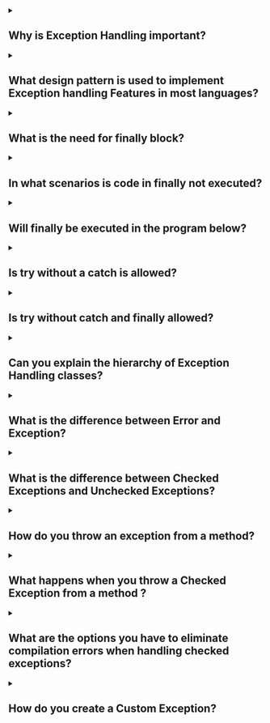 <details><summary>

## Why is Exception Handling important?
</summary>
Exception handling is crucial in Java (and in programming in general) for several reasons:

- **Error management** Exception handling allows you to handle errors and exceptional situations that may occur during the execution of a program. Instead of abruptly terminating the program, you can gracefully handle these errors and take appropriate actions. This helps in maintaining the stability and reliability of the program.

- **Program flow control** With exception handling, you can control the flow of your program when an exceptional situation arises. By catching and handling exceptions, you can decide how your program should proceed in such cases. It provides a mechanism to recover from errors and continue the execution of the program, rather than crashing or terminating unexpectedly.

- **Debugging and troubleshooting** Exception handling aids in debugging and troubleshooting code. When an exception is thrown, it provides valuable information about the cause of the error, including the stack trace, error message, and the line of code where the exception occurred. This information helps developers identify and fix the problem more efficiently.

- **Robustness and stability** By handling exceptions, you can make your code more robust and resilient. Instead of letting errors propagate and potentially causing a system failure, you can catch and handle exceptions at appropriate levels of your code. This allows you to handle errors gracefully and ensure the stability of your program.

- **User-friendly experience** Exception handling enables you to provide meaningful error messages and handle errors in a user-friendly manner. Instead of showing cryptic error messages to users, you can catch exceptions, display custom error messages, and guide users on how to resolve or recover from the error.

- **Code maintainability** Exception handling promotes code maintainability by separating the normal code flow from the error-handling code. By encapsulating error-handling logic in exception handlers, you can keep the main code clean and focused on its primary functionality. This separation enhances code readability and maintainability.

In summary, exception handling is essential in Java because it allows you to manage errors, control program flow, debug code, ensure stability, provide a better user experience, and maintain code quality. It is a fundamental aspect of writing robust and reliable software.
</details>
<details><summary>

## What design pattern is used to implement Exception handling Features in most languages?
</summary>
In most programming languages, including Java, exception handling is typically implemented using the "Try-Catch" design pattern, which is based on the "Catching-Exceptions" pattern from the Gang of Four (GoF) design patterns.

The Try-Catch pattern allows you to enclose a section of code that might throw an exception within a "try" block. If an exception occurs within the try block, it is caught and handled by one or more "catch" blocks that follow the try block. Each catch block specifies the type of exception it can handle, and if an exception of that type occurs, the corresponding catch block is executed.

The basic structure of the Try-Catch pattern is as follows:

        try {
            // Code that might throw an exception
        } catch (ExceptionType1 exception1) {
            // Exception handling code for ExceptionType1
        } catch (ExceptionType2 exception2) {
            // Exception handling code for ExceptionType2
        } catch (ExceptionType3 exception3) {
            // Exception handling code for ExceptionType3
        } finally {
            // Code that is always executed, regardless of whether an exception occurred or not
        }

In this pattern, the try block contains the code that might throw an exception. The catch blocks handle specific types of exceptions, allowing you to provide appropriate error handling or recovery mechanisms. The finally block, which is optional, is used for code that needs to be executed regardless of whether an exception occurred or not (e.g., cleanup operations).

By using the Try-Catch pattern, you can control the flow of execution when exceptions occur, handle errors gracefully, and ensure that your program remains stable and robust.

It's important to note that while the Try-Catch pattern is widely used for exception handling, there are other patterns and techniques available, depending on the language and programming paradigm. However, the basic principles of encapsulating error-prone code in a try block and handling exceptions in catch blocks remain consistent across different languages.
</details>
<details><summary>

## What is the need for finally block?
</summary>
The "finally" block is an optional component of the Try-Catch-Finally pattern used in exception handling. It provides a mechanism to execute certain code regardless of whether an exception occurred or not. Here are the main reasons for using a "finally" block:

- **Cleanup operations** The "finally" block is often used to perform cleanup operations, such as closing resources (files, database connections, network connections) or releasing acquired locks. These operations are essential to ensure proper resource management and avoid resource leaks. By placing cleanup code in the "finally" block, you guarantee that it will be executed even if an exception is thrown or caught.

- **Guarantee execution** The "finally" block ensures that specific code is always executed, regardless of whether an exception occurred or not. This is useful in situations where certain actions must be performed, regardless of the success or failure of preceding code. For example, if you have allocated some resources in a try block, the "finally" block can be used to release those resources, ensuring they are not left in an inconsistent state.

- **Exception propagation** The "finally" block allows exceptions to be propagated after executing cleanup operations. If an exception is caught in a catch block and not re-thrown, the "finally" block can ensure that the exception is propagated further up the call stack. This is important when you need to handle exceptions at different levels of your code hierarchy while still ensuring that cleanup operations are performed.

- **Consistency and code readability** By placing code that must be executed in all circumstances in a "finally" block, you make your code more readable and maintainable. It clearly indicates the intention that certain operations are meant to be executed regardless of exceptions. This helps in writing robust and error-tolerant code.

To summarize, the "finally" block is used to execute code that should always run, regardless of exceptions. It is primarily used for cleanup operations, guaranteeing execution, propagating exceptions, and enhancing code readability. It plays a crucial role in ensuring the proper handling of resources and maintaining code consistency.
</details>
<details><summary>

## In what scenarios is code in finally not executed?
</summary>
The finally block is always get executed unless there is an abnormal program termination either resulting from a JVM crash or from a call to System.exit().

- A finally block is always get executed whether the exception has occurred or not.
- If an exception occurs like closing a file or DB connection, then the finally block is used to clean up the code.
- We cannot say the finally block is always executes because sometimes if any statement like System.exit() or some similar code is written into try block then program will automatically terminate and the finally block will not be executed in this case.
- A finally block will not execute due to other conditions like when JVM runs out of memory when our java process is killed forcefully from task manager or console when our machine shuts down due to power failure and deadlock condition in our try block.
</details>
<details><summary>

## Will finally be executed in the program below?
</summary>

        private static void method2() {
              Connection connection = new Connection();
              connection.open();
              try {
                  // LOGIC
                  String str = null;
                  str.toString();
                  return;
              } catch (Exception e) {
                  // NOT PRINTING EXCEPTION TRACE - BAD PRACTICE
                  System.out.println("Exception Handled - Method 2");
                  return;
              } finally {
                  connection.close();
              }
        }

In the provided code snippet, the finally block will be executed even when there is a return statement in the try or catch block.

When a return statement is encountered within the try or catch block, the execution flow immediately jumps to the finally block before actually returning from the method. This ensures that the code inside the finally block is executed before the method exits, regardless of whether an exception occurred or not.

In the given code, if an exception occurs within the try block, the catch block will be executed, printing the message "Exception Handled - Method 2". After that, the control flow will reach the finally block, where the connection.close() method will be invoked to perform necessary cleanup operations. Finally, the method will return.

If no exception occurs within the try block, the code inside the finally block will still be executed before the method returns. This allows for proper cleanup of resources (in this case, closing the connection) regardless of the success or failure of the logic inside the try block.

So, in conclusion, the finally block in the provided code snippet will be executed, even if there is a return statement in the try or catch block.
</details>
<details><summary>

## Is try without a catch is allowed?
</summary>
Yes, it is allowed to have a try block without a corresponding catch block. In such cases, it is required to have a finally block to handle the exception or perform necessary cleanup operations.

In some cases, you may have code that needs to be executed within a try block, but you don't need to catch or handle any specific exceptions. In such situations, you can use a finally block without any catch blocks. The code within the finally block will execute regardless of whether an exception occurred or not.

      try {
          // Code that doesn't throw a specific exception
      } finally {
          // Code that is always executed, regardless of whether an exception occurred or not
      }

Using a try block without a corresponding catch block can be useful in situations where you only need to ensure that certain code is executed, such as releasing resources or cleaning up operations. The finally block allows you to accomplish this even if an exception occurs within the try block.
</details>
<details><summary>

## Is try without catch and finally allowed?
</summary>
No. Below method would give a Compilation Error!! (End of try block)

        private static void method2() {
            Connection connection = new Connection();
            connection.open();
            try {
                // LOGIC
                String str = null;
                str.toString();
            }//COMPILER ERROR!!
        }

</details>
<details><summary>

## Can you explain the hierarchy of Exception Handling classes?
</summary>
Yes, I can explain the hierarchy of exception handling classes in Java.

In Java, the exception handling classes are organized in a hierarchy, with the root class being Throwable. The Throwable class serves as the base class for all exceptions and errors in Java. It has two main subclasses: Exception and Error.

Exception class: It represents exceptional conditions that can be caught and handled by the program. The Exception class is further subclassed into many specific exception types, such as RuntimeException, IOException, SQLException, etc. Exceptions in this hierarchy are meant to be caught and handled by the application code. They are typically caused by conditions that can be anticipated and recovered from.

Error class: It represents severe errors that are typically beyond the control of the application. Error objects are not usually caught or handled by application code. Examples of Error subclasses include OutOfMemoryError, StackOverflowError, VirtualMachineError, etc. These errors generally indicate critical problems that may not be recoverable, and they are usually not caught or handled explicitly in the application code.

Here's a simplified visual representation of the exception hierarchy:


                ┌───────────────┐
                │   Throwable   │
                └───────┬───────┘
                        │
             ┌──────────┴────────────┐
             │                       │
         ┌───┴───┐               ┌───┴─────┐
         │ Error │               │Exception│
         └───────┘               └─────────┘

The Exception class itself has many subclasses that provide more specific types of exceptions. For example, RuntimeException and its subclasses represent exceptions that are unchecked (do not need to be declared in the method signature or caught explicitly). IOException and its subclasses represent exceptions related to input/output operations. Similarly, other subclasses of Exception cover different categories of exceptional conditions.

It's important to understand this hierarchy when handling exceptions in Java. Catching and handling exceptions at appropriate levels in the hierarchy allows for more precise exception handling and error recovery in your code.
</details>
<details><summary>

## What is the difference between Error and Exception?
</summary>

- Error represents severe and typically unrecoverable conditions beyond the control of the application. They are usually unchecked exceptions and often lead to abnormal termination of the program.

- Exception represents exceptional conditions that can be caught and handled by the application code. They can be checked or unchecked exceptions. Checked exceptions must be declared or caught, while unchecked exceptions (subclasses of RuntimeException) do not require explicit handling.

Overall, Error indicates critical problems, while Exception is used for anticipated exceptional conditions that can be handled by the application code.
</details>
<details><summary>

## What is the difference between Checked Exceptions and Unchecked Exceptions?
</summary>
The main difference between checked exceptions and unchecked exceptions in Java lies in how they are handled and enforced by the compiler. Here are the key distinctions between these two types of exceptions:

### Checked Exceptions:

- Checked exceptions are exceptions that must be declared in the method signature or handled explicitly using try-catch blocks.
- They are typically used for exceptional conditions that can be reasonably anticipated and recovered from.
- Examples of checked exceptions in Java include IOException, SQLException, and ClassNotFoundException.
- Checked exceptions are enforced by the compiler, meaning that if a method throws a checked exception, the calling code must handle or declare that exception.
- This encourages developers to explicitly deal with potential exceptional situations, ensuring that they are aware of and address potential errors or exceptional conditions.

### Unchecked Exceptions:

- Unchecked exceptions are exceptions that do not need to be declared in the method signature or caught explicitly.
- They are typically caused by programming errors, such as null pointer access, arithmetic exceptions, or index out of bounds.
- Examples of unchecked exceptions in Java include NullPointerException, ArithmeticException, and ArrayIndexOutOfBoundsException.
- Unchecked exceptions are subclasses of RuntimeException or its subclasses.
- Unchecked exceptions are not enforced by the compiler, meaning that the calling code is not required to handle or declare these exceptions.
- This provides flexibility to developers, but it also places the responsibility on them to ensure proper error handling and validation within their code.

In summary, checked exceptions are checked by the compiler and must be declared or caught, while unchecked exceptions do not require explicit handling or declaration. Checked exceptions are typically used for anticipated exceptional conditions that can be recovered from, while unchecked exceptions are usually caused by programming errors and may require fixing the code itself.
</details>
<details><summary>

## How do you throw an exception from a method?
</summary>
In Java, you can throw an exception from a method using the throw keyword followed by an instance of an exception class. Here's how you can throw an exception from a method:

- **Declare the exception in the method signature** If the exception you want to throw is a checked exception, you need to declare it in the method signature using the throws keyword. This notifies the calling code that the method can throw this exception, and the caller must handle or declare it.

        public void someMethod() throws SomeException {
            // code that may throw SomeException
        }

- **Create an instance of the exception class** Within the method, when you encounter a condition that warrants an exception, create an instance of the appropriate exception class using the new keyword.

        public void someMethod() throws SomeException {
            if (someCondition) {
                SomeException exception = new SomeException("Exception message");
                throw exception;
            }
        }

You can also directly throw an instance of the exception class without assigning it to a variable:

        public void someMethod() throws SomeException {
            if (someCondition) {
                throw new SomeException("Exception message");
            }
        }

- **Propagate the exception** Once the throw statement is executed, the exception is thrown out of the method, propagating it to the calling code. The calling code can then catch the exception and handle it or propagate it further.
When throwing an exception, it's important to choose the appropriate exception class that accurately represents the exceptional condition you want to convey. It's also good practice to provide a descriptive message with the exception to aid in troubleshooting and error handling.

Remember, if the exception you are throwing is a checked exception, you need to either handle it within the method using a try-catch block or declare it in the method signature using the throws keyword.
</details>
<details><summary>

## What happens when you throw a Checked Exception from a method ?
</summary>
When you throw a checked exception from a method, you are indicating that the method may encounter an exceptional condition that the caller of the method needs to handle. The checked exception must be declared in the method's signature using the throws keyword.

If a method throws a checked exception, the caller of that method is required to either catch the exception using a try-catch block or declare that it can also throw the exception using the throws keyword. This ensures that the caller acknowledges and handles the possibility of an exceptional situation.

            class AmountAdder {
                    static Amount addAmounts(Amount amount1, Amount amount2) {
                            if (!amount1.currency.equals(amount2.currency)) {
                                    throw new Exception("Currencies don't match");// COMPILER ERROR!
                                    // Unhandled exception type Exception
                            }
                            return new Amount(amount1.currency, amount1.amount + amount2.amount);
                    }
            }

If the caller chooses to catch the checked exception, it can provide appropriate error-handling logic to deal with the exceptional condition. If the caller declares that it can also throw the exception, the responsibility of handling the exception is then passed to the caller's caller.

In summary, throwing a checked exception from a method alerts the caller about a potential exceptional situation and enforces the handling or propagation of the exception through the calling chain.
</details>
<details><summary>

## What are the options you have to eliminate compilation errors when handling checked exceptions?
</summary>
When handling checked exceptions in Java, you have several options to eliminate compilation errors:

1. **Catch and Handle the Exception** You can surround the code that may throw the checked exception with a try-catch block. Inside the catch block, you provide the necessary error-handling logic to handle the exception gracefully.

2. **Declare the Exception** If you don't want to handle the checked exception at the current level, you can declare the exception using the throws keyword in the method signature. This passes the responsibility of handling the exception to the method's caller.

3. **Wrap the Exception** If the checked exception is not compatible with the current method's signature, you can wrap it inside a different exception that is compatible. This involves catching the checked exception, creating a new exception object, and throwing the wrapped exception instead.

4. **Handle with Finally** If you are unable to handle the checked exception within the current method, you can use a try-finally block. The finally block will execute regardless of whether an exception is thrown or not, allowing you to perform necessary cleanup or resource release operations.

5. **Rethrow the Exception** If you catch a checked exception but cannot handle it properly, you can rethrow the exception using the throw keyword. This propagates the exception to the caller without handling it within the current method.

6. **Handle with Optional** If you are using Java 8 or later, you can use the Optional class to handle checked exceptions in a more functional style. You can wrap the potentially exception-throwing code in a lambda expression and use Optional to handle the exception elegantly.

It's important to note that the appropriate choice depends on the specific scenario and requirements of your application. Consider the nature of the exception, the level at which it can be effectively handled, and the design principles of your code when selecting the appropriate approach.
</details>
<details><summary>

## How do you create a Custom Exception?
</summary>
To create a custom exception in Java, you need to create a new class that extends either the Exception class or one of its subclasses, such as RuntimeException. Here are the steps to create a custom exception:

1. Create a new class that extends Exception or one of its subclasses. For example:

            public class CustomException extends Exception {
                // Custom exception code...
            }

2. Optionally, you can add constructors to your custom exception class to provide additional functionality or customization. For example:

            public class CustomException extends Exception {
                public CustomException() {
                    super();
                }
                
                public CustomException(String message) {
                    super(message);
                }
                
                public CustomException(String message, Throwable cause) {
                    super(message, cause);
                }
                
                // Additional constructors or custom code...
            }

3. In your code, when an exceptional situation occurs that warrants throwing your custom exception, you can create an instance of your custom exception class and throw it using the throw keyword. For example:

            public class Example {
                public static void main(String[] args) {
                    try {
                        throw new CustomException("Something went wrong.");
                    } catch (CustomException e) {
                        System.out.println("Custom Exception caught: " + e.getMessage());
                    }
                }
            }
            
In this example, we create an instance of the CustomException class with a specific message, and then we throw it using the throw keyword. The catch block catches the custom exception and handles it accordingly.

By creating a custom exception, you can define and throw exceptions that are specific to your application's domain or requirements, allowing you to provide more meaningful error information and separate different types of exceptional situations.
</details>
